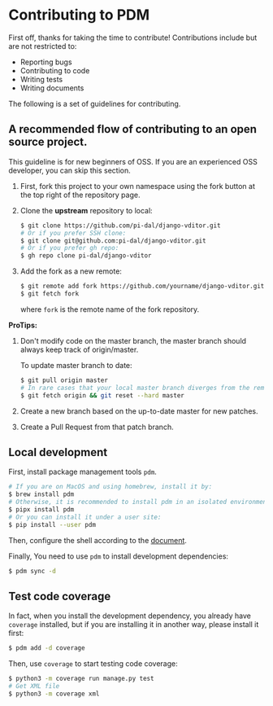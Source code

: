 # Contributing to PDM

First off, thanks for taking the time to contribute! Contributions include but are not restricted to:

- Reporting bugs
- Contributing to code
- Writing tests
- Writing documents

The following is a set of guidelines for contributing.

## A recommended flow of contributing to an open source project.

This guideline is for new beginners of OSS. If you are an experienced OSS developer, you can skip this section.

1. First, fork this project to your own namespace using the fork button at the top right of the repository page.

2. Clone the **upstream** repository to local:

   ```bash
   $ git clone https://github.com/pi-dal/django-vditor.git
   # Or if you prefer SSH clone:
   $ git clone git@github.com:pi-dal/django-vditor.git
   # Or if you prefer gh repo:
   $ gh repo clone pi-dal/django-vditor
   ```

3. Add the fork as a new remote:

   ```bash
   $ git remote add fork https://github.com/yourname/django-vditor.git
   $ git fetch fork
   ```

   where `fork` is the remote name of the fork repository.

**ProTips:**

1. Don't modify code on the master branch, the master branch should always keep track of origin/master.

   To update master branch to date:

   ```bash
   $ git pull origin master
   # In rare cases that your local master branch diverges from the remote master:
   $ git fetch origin && git reset --hard master
   ```

2. Create a new branch based on the up-to-date master for new patches.

3. Create a Pull Request from that patch branch.

## Local development

First, install package management tools `pdm`.

```bash
# If you are on MacOS and using homebrew, install it by:
$ brew install pdm
# Otherwise, it is recommended to install pdm in an isolated environment with pipx:
$ pipx install pdm
# Or you can install it under a user site:
$ pip install --user pdm
```

Then, configure the shell according to the [document](https://pdm.fming.dev/#enable-pep-582-globally).

Finally, You need to use `pdm` to install development dependencies: 

```bash
$ pdm sync -d
```

## Test code coverage

In fact, when you install the development dependency, you already have `coverage` installed, but if you are installing it in another way, please install it first:

```bash
$ pdm add -d coverage 
```

Then, use `coverage` to start testing code coverage: 

```bash
$ python3 -m coverage run manage.py test
# Get XML file
$ python3 -m coverage xml
```



